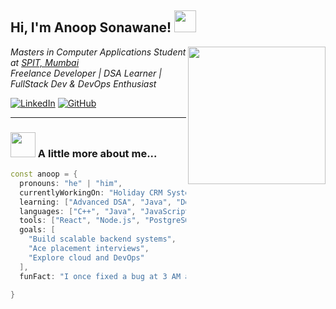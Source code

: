 <h2>Hi, I'm Anoop Sonawane! <img src="https://media.giphy.com/media/hvRJCLFzcasrR4ia7z/giphy.gif" width="35"></h2>

<img align="right" src="https://media.giphy.com/media/qgQUggAC3Pfv687qPC/giphy.gif" width="220">

<p><em>Masters in Computer Applications Student at <a href="https://www.spit.ac.in">SPIT, Mumbai</a>  
<br>Freelance Developer | DSA Learner | FullStack Dev & DevOps Enthusiast</em></p>

[![LinkedIn](https://img.shields.io/badge/-Anoop%20Sonawane-blue?style=flat-square&logo=Linkedin&logoColor=white&link=https://www.linkedin.com/in/anoopsonawane/)](https://www.linkedin.com/in/anoopsonawane/)
[![GitHub](https://img.shields.io/github/followers/Anoop810?label=Follow&style=social)](https://github.com/Anoop810)


---

### <img src="https://media.giphy.com/media/xT9IgzoKnwFNmISR8I/giphy.gif" width="40"> A little more about me...

```cpp
const anoop = {
  pronouns: "he" | "him",
  currentlyWorkingOn: "Holiday CRM System (freelance project)",
  learning: ["Advanced DSA", "Java", "DevOps tools like Docker & Kubernetes"],
  languages: ["C++", "Java", "JavaScript", "SQL"],
  tools: ["React", "Node.js", "PostgreSQL", "Git", "Docker", "Azure"],
  goals: [
    "Build scalable backend systems",
    "Ace placement interviews",
    "Explore cloud and DevOps"
  ],
  funFact: "I once fixed a bug at 3 AM and called it a 'feature' by 9 AM 🚀"

}
